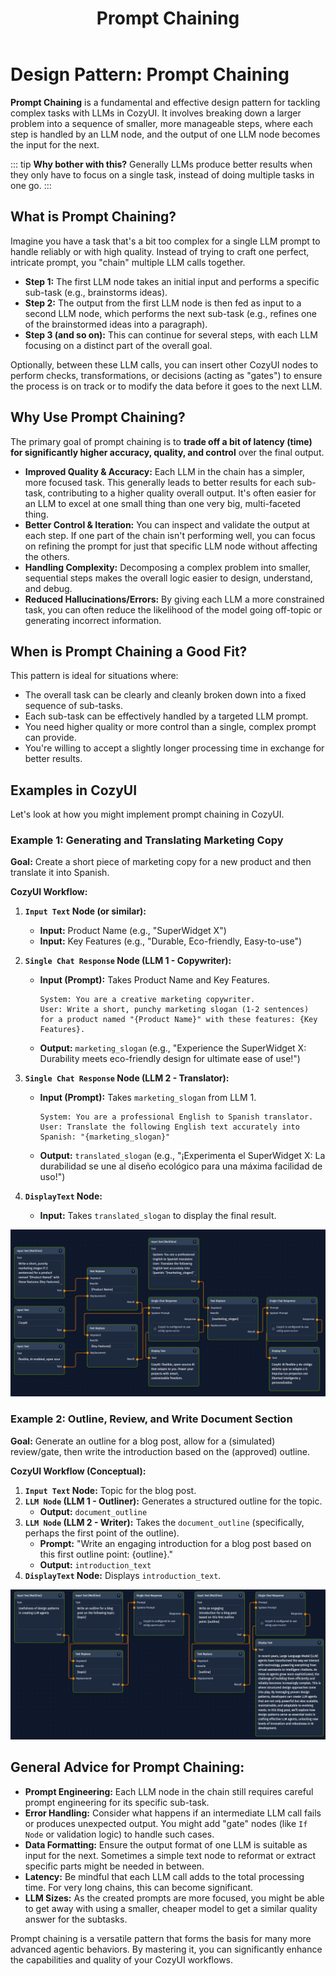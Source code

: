 ﻿---
title: Prompt Chaining
---

# Design Pattern: Prompt Chaining

**Prompt Chaining** is a fundamental and effective design pattern for tackling complex tasks with LLMs in CozyUI. It involves breaking down a larger problem into a sequence of smaller, more manageable steps, where each step is handled by an LLM node, and the output of one LLM node becomes the input for the next.

::: tip
**Why bother with this?** Generally LLMs produce better results when they only have to focus on a single task, instead of doing multiple tasks in one go.
:::

## What is Prompt Chaining?

Imagine you have a task that's a bit too complex for a single LLM prompt to handle reliably or with high quality. Instead of trying to craft one perfect, intricate prompt, you "chain" multiple LLM calls together.

*   **Step 1:** The first LLM node takes an initial input and performs a specific sub-task (e.g., brainstorms ideas).
*   **Step 2:** The output from the first LLM node is then fed as input to a second LLM node, which performs the next sub-task (e.g., refines one of the brainstormed ideas into a paragraph).
*   **Step 3 (and so on):** This can continue for several steps, with each LLM focusing on a distinct part of the overall goal.

Optionally, between these LLM calls, you can insert other CozyUI nodes to perform checks, transformations, or decisions (acting as "gates") to ensure the process is on track or to modify the data before it goes to the next LLM.

## Why Use Prompt Chaining?

The primary goal of prompt chaining is to **trade off a bit of latency (time) for significantly higher accuracy, quality, and control** over the final output.

*   **Improved Quality & Accuracy:** Each LLM in the chain has a simpler, more focused task. This generally leads to better results for each sub-task, contributing to a higher quality overall output. It's often easier for an LLM to excel at one small thing than one very big, multi-faceted thing.
*   **Better Control & Iteration:** You can inspect and validate the output at each step. If one part of the chain isn't performing well, you can focus on refining the prompt for just that specific LLM node without affecting the others.
*   **Handling Complexity:** Decomposing a complex problem into smaller, sequential steps makes the overall logic easier to design, understand, and debug.
*   **Reduced Hallucinations/Errors:** By giving each LLM a more constrained task, you can often reduce the likelihood of the model going off-topic or generating incorrect information.

## When is Prompt Chaining a Good Fit?

This pattern is ideal for situations where:

*   The overall task can be clearly and cleanly broken down into a fixed sequence of sub-tasks.
*   Each sub-task can be effectively handled by a targeted LLM prompt.
*   You need higher quality or more control than a single, complex prompt can provide.
*   You're willing to accept a slightly longer processing time in exchange for better results.

## Examples in CozyUI

Let's look at how you might implement prompt chaining in CozyUI.

### Example 1: Generating and Translating Marketing Copy

**Goal:** Create a short piece of marketing copy for a new product and then translate it into Spanish.

**CozyUI Workflow:**

1.  **`Input Text` Node (or similar):**
    *   **Input:** Product Name (e.g., "SuperWidget X")
    *   **Input:** Key Features (e.g., "Durable, Eco-friendly, Easy-to-use")

2.  **`Single Chat Response` Node (LLM 1 - Copywriter):**
    *   **Input (Prompt):** Takes Product Name and Key Features.
        ```
        System: You are a creative marketing copywriter.
        User: Write a short, punchy marketing slogan (1-2 sentences) for a product named "{Product Name}" with these features: {Key Features}.
        ```
    *   **Output:** `marketing_slogan` (e.g., "Experience the SuperWidget X: Durability meets eco-friendly design for ultimate ease of use!")

3.  **`Single Chat Response` Node (LLM 2 - Translator):**
    *   **Input (Prompt):** Takes `marketing_slogan` from LLM 1.
        ```
        System: You are a professional English to Spanish translator.
        User: Translate the following English text accurately into Spanish: "{marketing_slogan}"
        ```
    *   **Output:** `translated_slogan` (e.g., "¡Experimenta el SuperWidget X: La durabilidad se une al diseño ecológico para una máxima facilidad de uso!")

4.  **`DisplayText` Node:**
    *   **Input:** Takes `translated_slogan` to display the final result.

![Prompt Chaining Example - screenshot](/assets/prompt-chaining-example.png)

### Example 2: Outline, Review, and Write Document Section

**Goal:** Generate an outline for a blog post, allow for a (simulated) review/gate, then write the introduction based on the (approved) outline.

**CozyUI Workflow (Conceptual):**

1.  **`Input Text` Node:** Topic for the blog post.
2.  **`LLM Node` (LLM 1 - Outliner):** Generates a structured outline for the topic.
    *   **Output:** `document_outline`
3.  **`LLM Node` (LLM 2 - Writer):** Takes the `document_outline` (specifically, perhaps the first point of the outline).
    *   **Prompt:** "Write an engaging introduction for a blog post based on this first outline point: {outline}."
    *   **Output:** `introduction_text`
4.  **`DisplayText` Node:** Displays `introduction_text`.


![Prompt Chaining Example 2 - screenshot](/assets/prompt-chaining-example-1.png)

## General Advice for Prompt Chaining:

*   **Prompt Engineering:** Each LLM node in the chain still requires careful prompt engineering for its specific sub-task.
*   **Error Handling:** Consider what happens if an intermediate LLM call fails or produces unexpected output. You might add "gate" nodes (like `If Node` or validation logic) to handle such cases.
*   **Data Formatting:** Ensure the output format of one LLM is suitable as input for the next. Sometimes a simple text node to reformat or extract specific parts might be needed in between.
*   **Latency:** Be mindful that each LLM call adds to the total processing time. For very long chains, this can become significant.
*   **LLM Sizes:** As the created prompts are more focused, you might be able to get away with using a smaller, cheaper model to get a similar quality answer for the subtasks.

Prompt chaining is a versatile pattern that forms the basis for many more advanced agentic behaviors. By mastering it, you can significantly enhance the capabilities and quality of your CozyUI workflows.